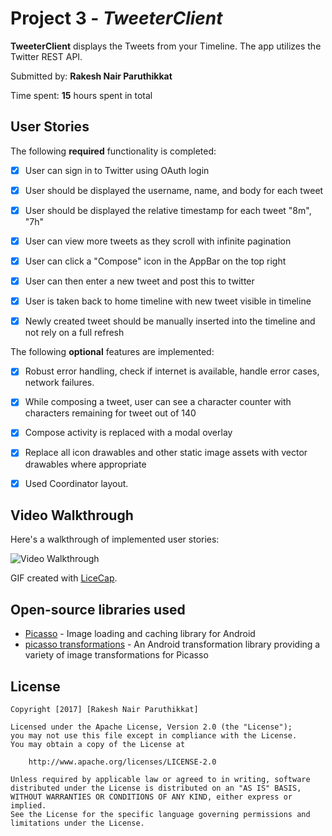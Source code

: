 # Project 3 - *TweeterClient*

**TweeterClient** displays the Tweets from your Timeline. The app utilizes the Twitter REST API.


Submitted by: **Rakesh Nair Paruthikkat**


Time spent: **15** hours spent in total

## User Stories

The following **required** functionality is completed:

* [x] User can sign in to Twitter using OAuth login
* [x] User should be displayed the username, name, and body for each tweet
* [x] User should be displayed the relative timestamp for each tweet "8m", "7h"
* [x] User can view more tweets as they scroll with infinite pagination
* [x] User can click a "Compose" icon in the AppBar on the top right
* [x] User can then enter a new tweet and post this to twitter
* [x] User is taken back to home timeline with new tweet visible in timeline
* [x] Newly created tweet should be manually inserted into the timeline and not rely on a full refresh


The following **optional** features are implemented:

* [x] Robust error handling, check if internet is available, handle error cases, network failures.
* [x] While composing a tweet, user can see a character counter with characters remaining for tweet out of 140
* [x] Compose activity is replaced with a modal overlay
* [x] Replace all icon drawables and other static image assets with vector drawables where appropriate
* [x] Used Coordinator layout.



## Video Walkthrough

Here's a walkthrough of implemented user stories:

<img src='https://github.com/prnair09/Tweeter/blob/master/Demo.gif' title='Video Walkthrough' width='' alt='Video Walkthrough' />


GIF created with [LiceCap](http://www.cockos.com/licecap/).


## Open-source libraries used

- [Picasso](http://square.github.io/picasso/) - Image loading and caching library for Android
- [picasso transformations](https://github.com/wasabeef/picasso-transformations) - An Android transformation library providing a variety of image transformations for Picasso


## License

    Copyright [2017] [Rakesh Nair Paruthikkat]

    Licensed under the Apache License, Version 2.0 (the "License");
    you may not use this file except in compliance with the License.
    You may obtain a copy of the License at

        http://www.apache.org/licenses/LICENSE-2.0

    Unless required by applicable law or agreed to in writing, software
    distributed under the License is distributed on an "AS IS" BASIS,
    WITHOUT WARRANTIES OR CONDITIONS OF ANY KIND, either express or implied.
    See the License for the specific language governing permissions and
    limitations under the License.